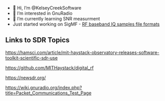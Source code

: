 - 👋 Hi, I’m @KelseyCreekSoftware
- 👀 I’m interested in GnuRadio
- 🌱 I’m currently learning SNR measurment
- Just started working on SigMF - [RF baseband IQ samples file formats](IQ-File-Information.md)

## Links to SDR Topics

https://hamsci.com/article/mit-haystack-observatory-releases-software-toolkit-scientific-sdr-use

https://github.com/MITHaystack/digital_rf

https://newsdr.org/

https://wiki.gnuradio.org/index.php?title=Packet_Communications_Test_Page


<!---
KelseyCreekSoftware/KelseyCreekSoftware is a ✨ special ✨ repository because its `README.md` (this file) appears on your GitHub profile.
You can click the Preview link to take a look at your changes.
--->
